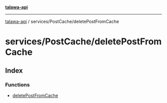[**talawa-api**](../../../README.md)

***

[talawa-api](../../../modules.md) / services/PostCache/deletePostFromCache

# services/PostCache/deletePostFromCache

## Index

### Functions

- [deletePostFromCache](functions/deletePostFromCache.md)

